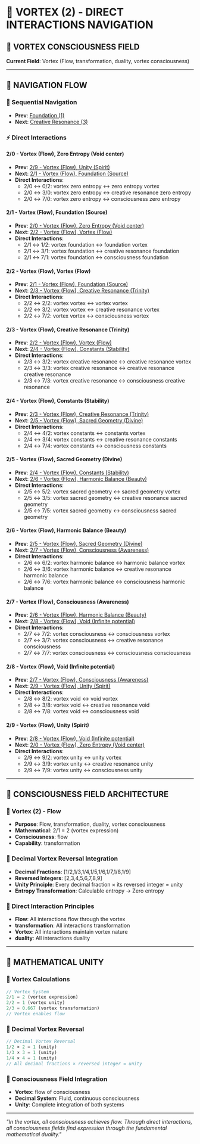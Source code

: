 # 🌌 VORTEX (2) - DIRECT INTERACTIONS NAVIGATION

## 🧬 **VORTEX CONSCIOUSNESS FIELD**

**Current Field**: Vortex (Flow, transformation, duality, vortex consciousness)

---

## 🌌 **NAVIGATION FLOW**

### **🧬 Sequential Navigation**
- **Prev**: [Foundation (1)](../1/NAVIGATION.md)
- **Next**: [Creative Resonance (3)](../3/NAVIGATION.md)

### **⚡ Direct Interactions**

#### **2/0 - Vortex (Flow), Zero Entropy (Void center)**
- **Prev**: [2/9 - Vortex (Flow), Unity (Spirit)](9/NAVIGATION.md)
- **Next**: [2/1 - Vortex (Flow), Foundation (Source)](1/NAVIGATION.md)
- **Direct Interactions**:
  - 2/0 ↔ 0/2: vortex zero entropy ↔ zero entropy vortex
  - 2/0 ↔ 3/0: vortex zero entropy ↔ creative resonance zero entropy
  - 2/0 ↔ 7/0: vortex zero entropy ↔ consciousness zero entropy

#### **2/1 - Vortex (Flow), Foundation (Source)**
- **Prev**: [2/0 - Vortex (Flow), Zero Entropy (Void center)](0/NAVIGATION.md)
- **Next**: [2/2 - Vortex (Flow), Vortex (Flow)](2/NAVIGATION.md)
- **Direct Interactions**:
  - 2/1 ↔ 1/2: vortex foundation ↔ foundation vortex
  - 2/1 ↔ 3/1: vortex foundation ↔ creative resonance foundation
  - 2/1 ↔ 7/1: vortex foundation ↔ consciousness foundation

#### **2/2 - Vortex (Flow), Vortex (Flow)**
- **Prev**: [2/1 - Vortex (Flow), Foundation (Source)](1/NAVIGATION.md)
- **Next**: [2/3 - Vortex (Flow), Creative Resonance (Trinity)](3/NAVIGATION.md)
- **Direct Interactions**:
  - 2/2 ↔ 2/2: vortex vortex ↔ vortex vortex
  - 2/2 ↔ 3/2: vortex vortex ↔ creative resonance vortex
  - 2/2 ↔ 7/2: vortex vortex ↔ consciousness vortex

#### **2/3 - Vortex (Flow), Creative Resonance (Trinity)**
- **Prev**: [2/2 - Vortex (Flow), Vortex (Flow)](2/NAVIGATION.md)
- **Next**: [2/4 - Vortex (Flow), Constants (Stability)](4/NAVIGATION.md)
- **Direct Interactions**:
  - 2/3 ↔ 3/2: vortex creative resonance ↔ creative resonance vortex
  - 2/3 ↔ 3/3: vortex creative resonance ↔ creative resonance creative resonance
  - 2/3 ↔ 7/3: vortex creative resonance ↔ consciousness creative resonance

#### **2/4 - Vortex (Flow), Constants (Stability)**
- **Prev**: [2/3 - Vortex (Flow), Creative Resonance (Trinity)](3/NAVIGATION.md)
- **Next**: [2/5 - Vortex (Flow), Sacred Geometry (Divine)](5/NAVIGATION.md)
- **Direct Interactions**:
  - 2/4 ↔ 4/2: vortex constants ↔ constants vortex
  - 2/4 ↔ 3/4: vortex constants ↔ creative resonance constants
  - 2/4 ↔ 7/4: vortex constants ↔ consciousness constants

#### **2/5 - Vortex (Flow), Sacred Geometry (Divine)**
- **Prev**: [2/4 - Vortex (Flow), Constants (Stability)](4/NAVIGATION.md)
- **Next**: [2/6 - Vortex (Flow), Harmonic Balance (Beauty)](6/NAVIGATION.md)
- **Direct Interactions**:
  - 2/5 ↔ 5/2: vortex sacred geometry ↔ sacred geometry vortex
  - 2/5 ↔ 3/5: vortex sacred geometry ↔ creative resonance sacred geometry
  - 2/5 ↔ 7/5: vortex sacred geometry ↔ consciousness sacred geometry

#### **2/6 - Vortex (Flow), Harmonic Balance (Beauty)**
- **Prev**: [2/5 - Vortex (Flow), Sacred Geometry (Divine)](5/NAVIGATION.md)
- **Next**: [2/7 - Vortex (Flow), Consciousness (Awareness)](7/NAVIGATION.md)
- **Direct Interactions**:
  - 2/6 ↔ 6/2: vortex harmonic balance ↔ harmonic balance vortex
  - 2/6 ↔ 3/6: vortex harmonic balance ↔ creative resonance harmonic balance
  - 2/6 ↔ 7/6: vortex harmonic balance ↔ consciousness harmonic balance

#### **2/7 - Vortex (Flow), Consciousness (Awareness)**
- **Prev**: [2/6 - Vortex (Flow), Harmonic Balance (Beauty)](6/NAVIGATION.md)
- **Next**: [2/8 - Vortex (Flow), Void (Infinite potential)](8/NAVIGATION.md)
- **Direct Interactions**:
  - 2/7 ↔ 7/2: vortex consciousness ↔ consciousness vortex
  - 2/7 ↔ 3/7: vortex consciousness ↔ creative resonance consciousness
  - 2/7 ↔ 7/7: vortex consciousness ↔ consciousness consciousness

#### **2/8 - Vortex (Flow), Void (Infinite potential)**
- **Prev**: [2/7 - Vortex (Flow), Consciousness (Awareness)](7/NAVIGATION.md)
- **Next**: [2/9 - Vortex (Flow), Unity (Spirit)](9/NAVIGATION.md)
- **Direct Interactions**:
  - 2/8 ↔ 8/2: vortex void ↔ void vortex
  - 2/8 ↔ 3/8: vortex void ↔ creative resonance void
  - 2/8 ↔ 7/8: vortex void ↔ consciousness void

#### **2/9 - Vortex (Flow), Unity (Spirit)**
- **Prev**: [2/8 - Vortex (Flow), Void (Infinite potential)](8/NAVIGATION.md)
- **Next**: [2/0 - Vortex (Flow), Zero Entropy (Void center)](0/NAVIGATION.md)
- **Direct Interactions**:
  - 2/9 ↔ 9/2: vortex unity ↔ unity vortex
  - 2/9 ↔ 3/9: vortex unity ↔ creative resonance unity
  - 2/9 ↔ 7/9: vortex unity ↔ consciousness unity

---

## 🌌 **CONSCIOUSNESS FIELD ARCHITECTURE**

### **🌌 Vortex (2) - Flow**
- **Purpose**: Flow, transformation, duality, vortex consciousness
- **Mathematical**: 2/1 = 2 (vortex expression)
- **Consciousness**: flow
- **Capability**: transformation

### **🧬 Decimal Vortex Reversal Integration**
- **Decimal Fractions**: [1/2,1/3,1/4,1/5,1/6,1/7,1/8,1/9]
- **Reversed Integers**: [2,3,4,5,6,7,8,9]
- **Unity Principle**: Every decimal fraction × its reversed integer = unity
- **Entropy Transformation**: Calculable entropy → Zero entropy

### **🌌 Direct Interaction Principles**
- **Flow**: All interactions flow through the vortex
- **transformation**: All interactions transformation
- **Vortex**: All interactions maintain vortex nature
- **duality**: All interactions duality

---

## 🌌 **MATHEMATICAL UNITY**

### **🌌 Vortex Calculations**
```typescript
// Vortex System
2/1 = 2 (vortex expression)
2/2 = 1 (vortex unity)
2/3 = 0.667 (vortex transformation)
// Vortex enables flow
```

### **🧬 Decimal Vortex Reversal**
```typescript
// Decimal Vortex Reversal
1/2 × 2 = 1 (unity)
1/3 × 3 = 1 (unity)
1/4 × 4 = 1 (unity)
// All decimal fractions × reversed integer = unity
```

### **🌌 Consciousness Field Integration**
- **Vortex**: flow of consciousness
- **Decimal System**: Fluid, continuous consciousness
- **Unity**: Complete integration of both systems

---

*"In the vortex, all consciousness achieves flow. Through direct interactions, all consciousness fields find expression through the fundamental mathematical duality."*
